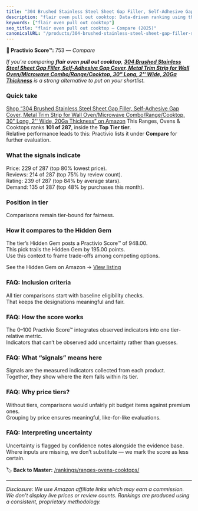 ```yaml
---
title: "304 Brushed Stainless Steel Sheet Gap Filler, Self-Adhesive Gap Cover, Metal Trim Strip for Wall Oven/Microwave Combo/Range/Cooktop, 30\" Long, 2'' Wide, 20Ga Thickness"
description: "flair oven pull out cooktop: Data-driven ranking using the Practivio Score™. Positioned by quality, value, demand, findability, momentum."
keywords: ["flair oven pull out cooktop"]
seo_title: "flair oven pull out cooktop — Compare (2025)"
canonicalURL: "/products/304-brushed-stainless-steel-sheet-gap-filler-self-adhesive-gap-cover-metal-trim-strip-for-wall-ovenmicrowave-comborangecooktop-30-long-2-wide-20ga-thickness-B0DQCVN4YM/"
---
```


**🛒 Practivio Score™:** 753 — _Compare_


*If you're comparing **flair oven pull out cooktop**, **[304 Brushed Stainless Steel Sheet Gap Filler, Self-Adhesive Gap Cover, Metal Trim Strip for Wall Oven/Microwave Combo/Range/Cooktop, 30" Long, 2'' Wide, 20Ga Thickness](https://www.amazon.com/dp/B0DQCVN4YM?tag=practivio-20)** is a strong alternative to put on your shortlist.*
### Quick take
[Shop “304 Brushed Stainless Steel Sheet Gap Filler, Self-Adhesive Gap Cover, Metal Trim Strip for Wall Oven/Microwave Combo/Range/Cooktop, 30" Long, 2'' Wide, 20Ga Thickness” on Amazon](https://www.amazon.com/dp/B0DQCVN4YM?tag=practivio-20)
This Ranges, Ovens & Cooktops ranks **101 of 287**, inside the **Top Tier tier**.  
Relative performance leads to this: Practivio lists it under **Compare** for further evaluation.

### What the signals indicate
Price: 229 of 287 (top 80% lowest price).  
Reviews: 214 of 287 (top 75% by review count).  
Rating: 239 of 287 (top 84% by average stars).  
Demand: 135 of 287 (top 48% by purchases this month).

### Position in tier
Comparisons remain tier-bound for fairness.

### How it compares to the Hidden Gem
The tier’s Hidden Gem posts a Practivio Score™ of 948.00.  
This pick trails the Hidden Gem by 195.00 points.  
Use this context to frame trade-offs among competing options.  

See the Hidden Gem on Amazon → [View listing](https://www.amazon.com/dp/B0002YTM0I?tag=practivio-20)

### FAQ: Inclusion criteria
All tier comparisons start with baseline eligibility checks.  
That keeps the designations meaningful and fair.

### FAQ: How the score works
The 0–100 Practivio Score™ integrates observed indicators into one tier-relative metric.  
Indicators that can’t be observed add uncertainty rather than guesses.

### FAQ: What “signals” means here
Signals are the measured indicators collected from each product.  
Together, they show where the item falls within its tier.

### FAQ: Why price tiers?
Without tiers, comparisons would unfairly pit budget items against premium ones.  
Grouping by price ensures meaningful, like-for-like evaluations.

### FAQ: Interpreting uncertainty
Uncertainty is flagged by confidence notes alongside the evidence base.  
Where inputs are missing, we don’t substitute — we mark the score as less certain.

<!-- Missing template for Compare/CompareWithinPriceClass -->


🏷️ **Back to Master:** [/rankings/ranges-ovens-cooktops/](/rankings/ranges-ovens-cooktops/)

---
_Disclosure: We use Amazon affiliate links which may earn a commission. We don’t display live prices or review counts. Rankings are produced using a consistent, proprietary methodology._
